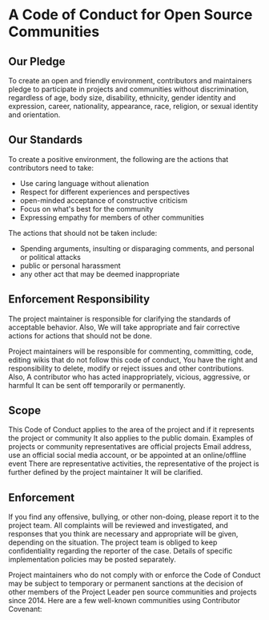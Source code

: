 # A Code of Conduct for Open Source Communities

## Our Pledge

To create an open and friendly environment, contributors and maintainers pledge to participate in projects and communities without discrimination, regardless of age, body size, disability, ethnicity, gender identity and expression, career, nationality, appearance, race, religion, or sexual identity and orientation.

## Our Standards

To create a positive environment, the following are the actions that contributors need to take:

* Use caring language without alienation
* Respect for different experiences and perspectives
* open-minded acceptance of constructive criticism
* Focus on what's best for the community
* Expressing empathy for members of other communities

The actions that should not be taken include:

* Spending arguments, insulting or disparaging comments, and personal or political attacks
* public or personal harassment
* any other act that may be deemed inappropriate

## Enforcement Responsibility

The project maintainer is responsible for clarifying the standards of acceptable behavior. Also,
We will take appropriate and fair corrective actions for actions that should not be done.

Project maintainers will be responsible for commenting, committing, code, editing wikis that do not follow this code of conduct,
You have the right and responsibility to delete, modify or reject issues and other contributions. Also,
A contributor who has acted inappropriately, vicious, aggressive, or harmful
It can be sent off temporarily or permanently.

## Scope

This Code of Conduct applies to the area of the project and if it represents the project or community
It also applies to the public domain. Examples of projects or community representatives are official projects
Email address, use an official social media account, or be appointed at an online/offline event
There are representative activities, the representative of the project is further defined by the project maintainer
It will be clarified.

## Enforcement

If you find any offensive, bullying, or other non-doing, please report it to the project team. All complaints will be reviewed and investigated, and responses that you think are necessary and appropriate will be given, depending on the situation. The project team is obliged to keep confidentiality regarding the reporter of the case. Details of specific implementation policies may be posted separately.

Project maintainers who do not comply with or enforce the Code of Conduct may be subject to temporary or permanent sanctions at the decision of other members of the Project Leader
pen source communities and projects since 2014. Here are a few well-known communities using Contributor Covenant:
